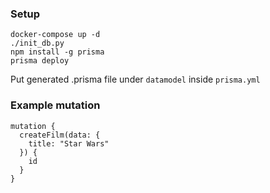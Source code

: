 ### Setup

```
docker-compose up -d
./init_db.py
npm install -g prisma
prisma deploy
```

Put generated .prisma file under `datamodel` inside `prisma.yml`

### Example mutation
```
mutation {
  createFilm(data: {
    title: "Star Wars"
  }) {
    id
  }
}
```